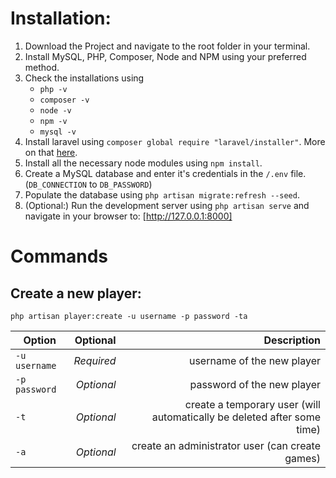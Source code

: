 # Installation:

1. Download the Project and navigate to the root folder in your terminal.
2. Install MySQL, PHP, Composer, Node and NPM using your preferred method.
3. Check the installations using
    - `php -v`
    - `composer -v`
    - `node -v`
    - `npm -v`
    - `mysql -v`
4. Install laravel using `composer global require "laravel/installer"`. More on that [here](https://laravel.com/docs/installation).
5. Install all the necessary node modules using `npm install`.
6. Create a MySQL database and enter it's credentials in the `/.env` file. (`DB_CONNECTION` to `DB_PASSWORD`)
7. Populate the database using `php artisan migrate:refresh --seed`.
8. (Optional:) Run the development server using `php artisan serve` and navigate in your browser to: [http://127.0.0.1:8000]

# Commands

## Create a new player:

`php artisan player:create -u username -p password -ta`

| Option        |   Optional |                                                             Description |
| ------------- | ---------: | ----------------------------------------------------------------------: |
| `-u username` | _Required_ |                                              username of the new player |
| `-p password` | _Optional_ |                                              password of the new player |
| `-t`          | _Optional_ | create a temporary user (will automatically be deleted after some time) |
| `-a`          | _Optional_ |                         create an administrator user (can create games) |

